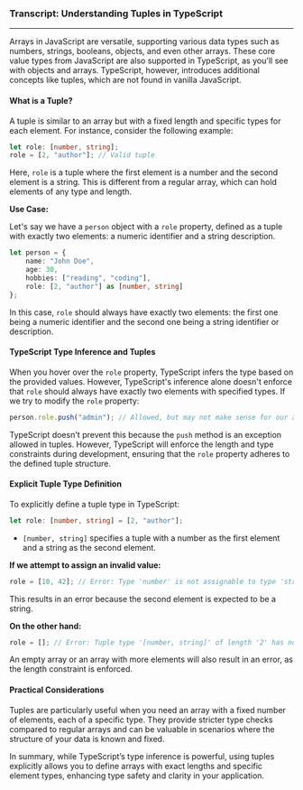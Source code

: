 ### Transcript: Understanding Tuples in TypeScript

---

Arrays in JavaScript are versatile, supporting various data types such as numbers, strings, booleans, objects, and even other arrays. These core value types from JavaScript are also supported in TypeScript, as you'll see with objects and arrays. TypeScript, however, introduces additional concepts like tuples, which are not found in vanilla JavaScript.

#### What is a Tuple?

A tuple is similar to an array but with a fixed length and specific types for each element. For instance, consider the following example:

```typescript
let role: [number, string];
role = [2, "author"]; // Valid tuple
```

Here, `role` is a tuple where the first element is a number and the second element is a string. This is different from a regular array, which can hold elements of any type and length.

**Use Case:**

Let's say we have a `person` object with a `role` property, defined as a tuple with exactly two elements: a numeric identifier and a string description.

```typescript
let person = {
    name: "John Doe",
    age: 30,
    hobbies: ["reading", "coding"],
    role: [2, "author"] as [number, string]
};
```

In this case, `role` should always have exactly two elements: the first one being a numeric identifier and the second one being a string identifier or description.

#### TypeScript Type Inference and Tuples

When you hover over the `role` property, TypeScript infers the type based on the provided values. However, TypeScript's inference alone doesn't enforce that `role` should always have exactly two elements with specified types. If we try to modify the `role` property:

```typescript
person.role.push("admin"); // Allowed, but may not make sense for our application
```

TypeScript doesn't prevent this because the `push` method is an exception allowed in tuples. However, TypeScript will enforce the length and type constraints during development, ensuring that the `role` property adheres to the defined tuple structure.

#### Explicit Tuple Type Definition

To explicitly define a tuple type in TypeScript:

```typescript
let role: [number, string] = [2, "author"];
```

- `[number, string]` specifies a tuple with a number as the first element and a string as the second element.

**If we attempt to assign an invalid value:**

```typescript
role = [10, 42]; // Error: Type 'number' is not assignable to type 'string'.
```

This results in an error because the second element is expected to be a string.

**On the other hand:**

```typescript
role = []; // Error: Tuple type '[number, string]' of length '2' has no element at index '0'.
```

An empty array or an array with more elements will also result in an error, as the length constraint is enforced. 

#### Practical Considerations

Tuples are particularly useful when you need an array with a fixed number of elements, each of a specific type. They provide stricter type checks compared to regular arrays and can be valuable in scenarios where the structure of your data is known and fixed.

In summary, while TypeScript’s type inference is powerful, using tuples explicitly allows you to define arrays with exact lengths and specific element types, enhancing type safety and clarity in your application.

